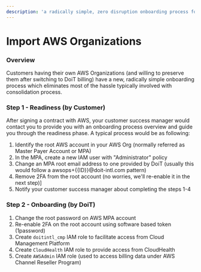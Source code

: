 ```yaml
---
description: 'a radically simple, zero disruption onboarding process for our customers'
---
```


# Import AWS Organizations

### Overview

Customers having their own AWS Organizations \(and willing to preserve them after switching to DoiT billing\) have a new, radically simple onboarding process which eliminates most of the hassle typically involved with consolidation process.

### Step 1 - Readiness \(by Customer\)

After signing a contract with AWS, your customer success manager would contact you to provide you with an onboarding process overview and guide you through the readiness phase. A typical process would be as following:

1. Identify the root AWS account in your AWS Org \(normally referred as Master Payer Account or MPA\)
2. In the MPA, create a new IAM user with "Administrator" policy
3. Change an MPA root email address to one provided by DoiT \(usually this would follow a awsops+{{ID}}@doit-intl.com pattern\)
4. Remove 2FA from the root account \(no worries, we'll re-enable it in the next step\)\]
5. Notify your customer success manager about completing the steps 1-4

### Step 2 - Onboarding \(by DoiT\)

1. Change the root password on AWS MPA account
2. Re-enable 2FA on the root account using software based token \(1password\)
3. Create `doitintl_cmp` IAM role to facilitate access from Cloud Management Platform
4. Create `CloudHealth` IAM role to provide access from CloudHealth
5. Create `AWSAdmin` IAM role \(used to access billing data under AWS Channel Reseller Program\)



